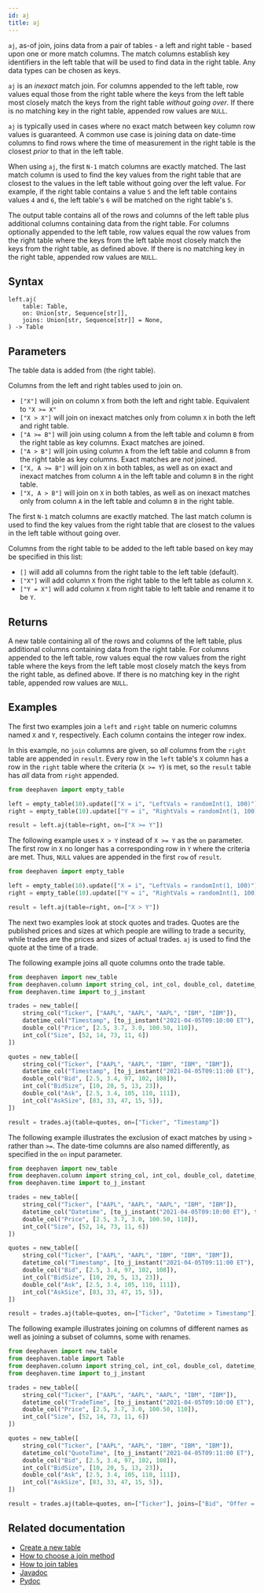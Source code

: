 ```yaml
---
id: aj
title: aj
---
```


`aj`, as-of join, joins data from a pair of tables - a left and right table - based upon one or more match columns. The match columns establish key identifiers in the left table that will be used to find data in the right table. Any data types can be chosen as keys.

`aj` is an _inexact_ match join. For columns appended to the left table, row values equal those from the right table where the keys from the left table most closely match the keys from the right table _without going over_. If there is no matching key in the right table, appended row values are `NULL`.

`aj` is typically used in cases where no exact match between key column row values is guaranteed. A common use case is joining data on date-time columns to find rows where the time of measurement in the right table is the closest _prior_ to that in the left table.

When using `aj`, the first `N-1` match columns are exactly matched. The last match column is used to find the key values from the right table that are closest to the values in the left table without going over the left value. For example, if the right table contains a value `5` and the left table contains values `4` and `6`, the left table's `6` will be matched on the right table's `5`.

The output table contains all of the rows and columns of the left table plus additional columns containing data from the right table. For columns optionally appended to the left table, row values equal the row values from the right table where the keys from the left table most closely match the keys from the right table, as defined above. If there is no matching key in the right table, appended row values are `NULL`.

## Syntax

```
left.aj(
    table: Table,
    on: Union[str, Sequence[str]],
    joins: Union[str, Sequence[str]] = None,
) -> Table
```

## Parameters

<ParamTable>
<Param name="table" type="Table">

The table data is added from (the right table).

</Param>
<Param name="on" type="Union[str, Sequence[str]]">

Columns from the left and right tables used to join on.

- `["X"]` will join on column `X` from both the left and right table. Equivalent to `"X >= X"`
- `["X > X"]` will join on inexact matches only from column `X` in both the left and right table.
- `["A >= B"]` will join using column `A` from the left table and column `B` from the right table as key columns. Exact matches are joined.
- `["A > B"]` will join using column `A` from the left table and column `B` from the right table as key columns. Exact matches are _not_ joined.
- `["X, A >= B"]` will join on `X` in both tables, as well as on exact and inexact matches from column `A` in the left table and column `B` in the right table.
- `["X, A > B"]` will join on `X` in both tables, as well as on inexact matches only from column `A` in the left table and column `B` in the right table.

The first `N-1` match columns are exactly matched. The last match column is used to find the key values from the right table that are closest to the values in the left table without going over.

</Param>
<Param name="joins" type="Union[str, Sequence[str]]" optional>

Columns from the right table to be added to the left table based on key may be specified in this list:

- `[]` will add all columns from the right table to the left table (default).
- `["X"]` will add column `X` from the right table to the left table as column `X`.
- `["Y = X"]` will add column `X` from right table to left table and rename it to be `Y`.

</Param>
</ParamTable>

## Returns

A new table containing all of the rows and columns of the left table, plus additional columns containing data from the right table. For columns appended to the left table, row values equal the row values from the right table where the keys from the left table most closely match the keys from the right table, as defined above. If there is no matching key in the right table, appended row values are `NULL`.

## Examples

The first two examples join a `left` and `right` table on numeric columns named `X` and `Y`, respectively. Each column contains the integer row index.

In this example, no `join` columns are given, so _all_ columns from the `right` table are appended in `result`. Every row in the `left` table's `X` column has a row in the `right` table where the criteria (`X >= Y`) is met, so the `result` table has _all_ data from `right` appended.

```python order=left,right,result
from deephaven import empty_table

left = empty_table(10).update(["X = i", "LeftVals = randomInt(1, 100)"])
right = empty_table(10).update(["Y = i", "RightVals = randomInt(1, 100)"])

result = left.aj(table=right, on=["X >= Y"])
```

The following example uses `X > Y` instead of `X >= Y` as the `on` parameter. The first row in `X` no longer has a corresponding row in `Y` where the criteria are met. Thus, `NULL` values are appended in the first `row` of `result`.

```python order=left,right,result
from deephaven import empty_table

left = empty_table(10).update(["X = i", "LeftVals = randomInt(1, 100)"])
right = empty_table(10).update(["Y = i", "RightVals = randomInt(1, 100)"])

result = left.aj(table=right, on=["X > Y"])
```

The next two examples look at stock quotes and trades. Quotes are the published prices and sizes at which people are willing to trade a security, while trades are the prices and sizes of actual trades. `aj` is used to find the quote at the time of a trade.

The following example joins all quote columns onto the trade table.

```python order=trades,quotes,result
from deephaven import new_table
from deephaven.column import string_col, int_col, double_col, datetime_col
from deephaven.time import to_j_instant

trades = new_table([
    string_col("Ticker", ["AAPL", "AAPL", "AAPL", "IBM", "IBM"]),
    datetime_col("Timestamp", [to_j_instant("2021-04-05T09:10:00 ET"), to_j_instant("2021-04-05T09:31:00 ET"), to_j_instant("2021-04-05T16:00:00 ET"), to_j_instant("2021-04-05T16:00:00 ET"), to_j_instant("2021-04-05T16:30:00 ET")]),
    double_col("Price", [2.5, 3.7, 3.0, 100.50, 110]),
    int_col("Size", [52, 14, 73, 11, 6])
])

quotes = new_table([
    string_col("Ticker", ["AAPL", "AAPL", "IBM", "IBM", "IBM"]),
    datetime_col("Timestamp", [to_j_instant("2021-04-05T09:11:00 ET"), to_j_instant("2021-04-05T09:30:00 ET"), to_j_instant("2021-04-05T16:00:00 ET"), to_j_instant("2021-04-05T16:30:00 ET"), to_j_instant("2021-04-05T17:00:00 ET")]),
    double_col("Bid", [2.5, 3.4, 97, 102, 108]),
    int_col("BidSize", [10, 20, 5, 13, 23]),
    double_col("Ask", [2.5, 3.4, 105, 110, 111]),
    int_col("AskSize", [83, 33, 47, 15, 5]),
])

result = trades.aj(table=quotes, on=["Ticker", "Timestamp"])
```

The following example illustrates the exclusion of exact matches by using `>` rather than `>=`. The date-time columns are also named differently, as specified in the `on` input parameter.

```python order=trades,quotes,result
from deephaven import new_table
from deephaven.column import string_col, int_col, double_col, datetime_col
from deephaven.time import to_j_instant

trades = new_table([
    string_col("Ticker", ["AAPL", "AAPL", "AAPL", "IBM", "IBM"]),
    datetime_col("Datetime", [to_j_instant("2021-04-05T09:10:00 ET"), to_j_instant("2021-04-05T09:31:00 ET"), to_j_instant("2021-04-05T16:00:00 ET"), to_j_instant("2021-04-05T16:00:00 ET"), to_j_instant("2021-04-05T16:30:00 ET")]),
    double_col("Price", [2.5, 3.7, 3.0, 100.50, 110]),
    int_col("Size", [52, 14, 73, 11, 6])
])

quotes = new_table([
    string_col("Ticker", ["AAPL", "AAPL", "IBM", "IBM", "IBM"]),
    datetime_col("Timestamp", [to_j_instant("2021-04-05T09:11:00 ET"), to_j_instant("2021-04-05T09:30:00 ET"), to_j_instant("2021-04-05T16:00:00 ET"), to_j_instant("2021-04-05T16:30:00 ET"), to_j_instant("2021-04-05T17:00:00 ET")]),
    double_col("Bid", [2.5, 3.4, 97, 102, 108]),
    int_col("BidSize", [10, 20, 5, 13, 23]),
    double_col("Ask", [2.5, 3.4, 105, 110, 111]),
    int_col("AskSize", [83, 33, 47, 15, 5]),
])

result = trades.aj(table=quotes, on=["Ticker", "Datetime > Timestamp"])
```

The following example illustrates joining on columns of different names as well as joining a subset of columns, some with renames.

```python order=trades,quotes,result
from deephaven import new_table
from deephaven.table import Table
from deephaven.column import string_col, int_col, double_col, datetime_col
from deephaven.time import to_j_instant

trades = new_table([
    string_col("Ticker", ["AAPL", "AAPL", "AAPL", "IBM", "IBM"]),
    datetime_col("TradeTime", [to_j_instant("2021-04-05T09:10:00 ET"), to_j_instant("2021-04-05T09:31:00 ET"), to_j_instant("2021-04-05T16:00:00 ET"), to_j_instant("2021-04-05T16:00:00 ET"), to_j_instant("2021-04-05T16:30:00 ET")]),
    double_col("Price", [2.5, 3.7, 3.0, 100.50, 110]),
    int_col("Size", [52, 14, 73, 11, 6])
])

quotes = new_table([
    string_col("Ticker", ["AAPL", "AAPL", "IBM", "IBM", "IBM"]),
    datetime_col("QuoteTime", [to_j_instant("2021-04-05T09:11:00 ET"), to_j_instant("2021-04-05T09:30:00 ET"), to_j_instant("2021-04-05T16:00:00 ET"), to_j_instant("2021-04-05T16:30:00 ET"), to_j_instant("2021-04-05T17:00:00 ET")]),
    double_col("Bid", [2.5, 3.4, 97, 102, 108]),
    int_col("BidSize", [10, 20, 5, 13, 23]),
    double_col("Ask", [2.5, 3.4, 105, 110, 111]),
    int_col("AskSize", [83, 33, 47, 15, 5]),
])

result = trades.aj(table=quotes, on=["Ticker"], joins=["Bid", "Offer = Ask"])
```

## Related documentation

- [Create a new table](../../../how-to-guides/new-table.md)
- [How to choose a join method](../../../conceptual/choose-joins.md)
- [How to join tables](../../../how-to-guides/join-two-tables.md)
- [Javadoc](<https://deephaven.io/core/javadoc/io/deephaven/engine/table/Table.html#aj(io.deephaven.engine.table.Table,java.lang.String)>)
- [Pydoc](https://deephaven.io/core/pydoc/code/deephaven.table.html?highlight=aj#deephaven.table.Table.aj)
